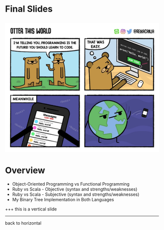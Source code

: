 # Final Slides
![Hello, World](https://github.com/AndrewERAU/rubyBinaryTree/blob/master/slideMaterials/HelloWorld.jpg)
---
# Overview
* Object-Oriented Programming vs Functional Programming
* Ruby vs Scala - Objective (syntax and strengths/weaknesses)
* Ruby vs Scala - Subjective (syntax and strengths/weaknesses)
* My Binary Tree Implementation in Both Languages

+++
this is a vertical slide

---
back to horizontal
